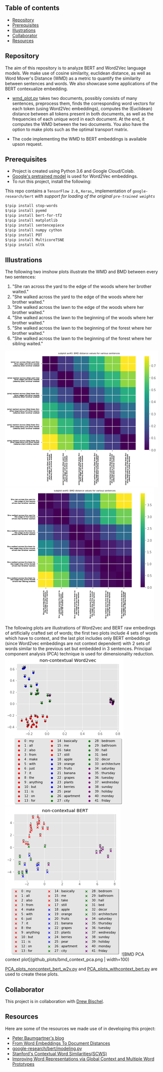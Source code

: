 ## Table of contents
* [Repository](#Repository)
* [Prerequisites](#Prerequisites)
* [Illustrations](#Illustrations)   
* [Collaborator](#Collaborator)
* [Resources](#Resources)	 

## Repository
The aim of this repository is to analyze BERT and Word2Vec language models. 
We make use of cosine similarity, euclidean distance, as well as Word Mover's Distance (WMD) as a metric to quantify the similarity between sentences and words.
We also showcase some applications of the BERT contexualize embedding.


* [wmd_plot.py](https://github.com/danafaiez/NLP-Project/blob/master/wmd_plot.py) takes two documents, possibly consists of many sentences, 
preprocess them, finds the corresponding word vectors for each token (using Word2Vec embeddings), computes the (Euclidean) distance between all tokens present in both documents,
as well as the frequencies of each unique word in each document. At the end, it computes the WMD between the two documents.
You also have the option to make plots such as the optimal transport matrix.

* The code implementing the WMD to BERT embeddings is available upson request. 

## Prerequisites
   * Project is created using Python 3.6 and Google Cloud/Colab.
   * [Google's pretrained model](https://github.com/mmihaltz/word2vec-GoogleNews-vectors) is used for Word2Vec embeddings.
   * To run this project, install the following:
 
   This repo contains a `TensorFlow 2.0`_ `Keras`_ implementation of
   `google-research/bert` _with support for loading of the original `pre-trained weights`_
   
   ``` 
   $!pip install stop-words
   $!pip install pyemd
   $!pip install bert-for-tf2
   $!pip install matplotlib
   $!pip install sentencepiece
   $!pip install numpy cython
   $!pip install POT
   $!pip install MulticoreTSNE
   $!pip install nltk
   ```

## Illustrations

  The following two imshow plots illustrate the WMD and BMD between every two
   sentences: 
  
  1. "She ran across the yard to the edge of the woods where her brother waited."
  2. "She walked across the yard to the edge of the woods where her brother waited."
  3. "She walked across the lawn to the edge of the woods where her brother waited."
  4. "She walked across the lawn to the beginning of the woods where her brother waited."
  5. "She walked across the lawn to the beginning of the forest where her brother waited."
  6. "She walked across the lawn to the beginning of the forest where her sibling waited."

![WMD imshow plot](github_plots/wmd_imshow1.png) 
![BMD imshow plot](github_plots/bmd_imshow1.png) 

     


 The following plots are illustrations of Word2vec and BERT raw embedings of
   artificially crafted set of words; the first two plots include 4 sets of words which have to context, and
   the last plot includes only BERT embeddings (since Word2vec embeddings are not context dependent) with 2 sets of words similar to the previous set but embedded in 3 sentences.
   Principal component analysis (PCA) technique is used for dimensionality reduction.
![WMD PCA plot](github_plots/wmd_pca.png)
![BMD PCA nocontext plot](github_plots/bmd_nocontext_pca.png)
![BMD PCA context plot](github_plots/bmd_context_pca.png | width=100)   

 [PCA_plots_noncontext_bert_w2v.py](https://github.com/danafaiez/nlp/blob/master/PCA_plots_nocontext_bert_w2v.py) and [PCA_plots_withcontext_bert.py](https://github.com/danafaiez/nlp/blob/master/PCA_plots_withcontext_bert_w2v.py)
   are used to create these plots.




## Collaborator
   This project is in collaboration with [Drew Bischel](https://github.com/cognagent).

## Resources
   Here are some of the resources we made use of in developing this project:
   * [Peter Baumgartner's blog](https://pmbaumgartner.github.io/blog/word-movers-distance-exploration/)
   * [From Word Embeddings To Document Distances](http://proceedings.mlr.press/v37/kusnerb15.pdf)
   * [google-research/bert/modeling.py](https://github.com/google-research/bert/blob/master/modeling.py)  
   * [Stanford's Contextual Word Similarities(SCWS)](http://ai.stanford.edu/~ehhuang/)
   * [Improving Word Representations via Global Context and Multiple Word Prototypes](https://nlp.stanford.edu/pubs/HuangACL12.pdf)


